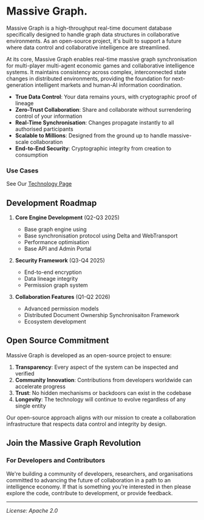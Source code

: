 # Massive Graph.

Massive Graph is a high-throughput real-time document database specifically designed to handle graph data structures in collaborative environments. As an open-source project, it's built to support a future where data control and collaborative intelligence are streamlined.

At its core, Massive Graph enables real-time massive graph synchronisation for multi-player multi-agent economic games and collaborative intelligence systems. It maintains consistency across complex, interconnected state changes in distributed environments, providing the foundation for next-generation intelligent markets and human-AI information coordination.

- **True Data Control**: Your data remains yours, with cryptographic proof of lineage
- **Zero-Trust Collaboration**: Share and collaborate without surrendering control of your information
- **Real-Time Synchronisation**: Changes propagate instantly to all authorised participants
- **Scalable to Millions**: Designed from the ground up to handle massive-scale collaboration
- **End-to-End Security**: Cryptographic integrity from creation to consumption

### Use Cases

See Our [Technology Page](https://local.econic.ai/docs/technology/massive-graph/introduction)

## Development Roadmap

1. **Core Engine Development** (Q2-Q3 2025)
   - Base graph engine using 
   - Base synchronisation protocol using Delta and WebTransport
   - Performance optimisation
   - Base API and Admin Portal

2. **Security Framework** (Q3-Q4 2025)
   - End-to-end encryption
   - Data lineage integrity
   - Permission graph system

3. **Collaboration Features** (Q1-Q2 2026)
   - Advanced permission models
   - Distributed Document Ownership Synchronisaiton Framework
   - Ecosystem development

## Open Source Commitment

Massive Graph is developed as an open-source project to ensure:

1. **Transparency**: Every aspect of the system can be inspected and verified
2. **Community Innovation**: Contributions from developers worldwide can accelerate progress
3. **Trust**: No hidden mechanisms or backdoors can exist in the codebase
4. **Longevity**: The technology will continue to evolve regardless of any single entity

Our open-source approach aligns with our mission to create a collaboration infrastructure that respects data control and integrity by design.

## Join the Massive Graph Revolution

### For Developers and Contributors

We're building a community of developers, researchers, and organisations committed to advancing the future of collaboration in a path to an intelligence economy. If that is something you're interested in then please explore the code, contribute to development, or provide feedback.

---

*License: Apache 2.0*